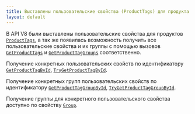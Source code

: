```yaml
---
title: Выставлены пользовательские свойства (ProductTags) для продукта (IProduct)
layout: default
---
```


В API V8 были выставлены пользовательские свойства для продуктов [`ProductTags`](https://iiko.github.io/front.api.sdk/v8/html/P_Resto_Front_Api_Data_Assortment_IProduct_ProductTags.htm), а так же появилась возможность получить все пользовательские свойства и их группы с помощью вызовов [`GetProductTags`](https://iiko.github.io/front.api.sdk/v8/html/M_Resto_Front_Api_IOperationService_GetProductTags.htm) и [`GetProductTagGroups`](https://iiko.github.io/front.api.sdk/v8/html/M_Resto_Front_Api_IOperationService_GetProductTagGroups.htm) соответственно.

Получение конкретных пользовательских свойств по идентификатору [`GetProductTagById`](https://iiko.github.io/front.api.sdk/v8/html/M_Resto_Front_Api_IOperationService_GetProductTagById.htm), [`TryGetProductTagById`](https://iiko.github.io/front.api.sdk/v8/html/M_Resto_Front_Api_IOperationService_TryGetProductTagById.htm).

Получение конкретных групп пользовательских свойств по идентификатору [`GetProductTagGroupById`](https://iiko.github.io/front.api.sdk/v8/html/M_Resto_Front_Api_IOperationService_GetProductTagGroupById.htm), [`TryGetProductTagGroupById`](https://iiko.github.io/front.api.sdk/v8/html/M_Resto_Front_Api_IOperationService_TryGetProductTagGroupById.htm).

Получение группы для конкретного пользовательского свойства доступно по свойству [`Group`](https://iiko.github.io/front.api.sdk/v8/html/P_Resto_Front_Api_Data_Assortment_IProductTag_Group.htm).